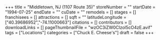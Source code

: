 +++
title = "Middletown, NJ (1107 Route 35)"
storeNumber = ""
startDate = "1994-07-25"
endDate = ""
cuDate = ""
remodels = []
stages = []
franchisees = []
attractions = []
sqft = ""
latitudeLongitude = ["40.39686952","-74.11000663"]
citations = []
contributors = []
downloadLinks = []
pageThumbnailFile = "wzOC3iZW0Clzol5cO4zE.avif"
tags = ["Locations"]
categories = ["Chuck E. Cheese's"]
draft = false
+++
